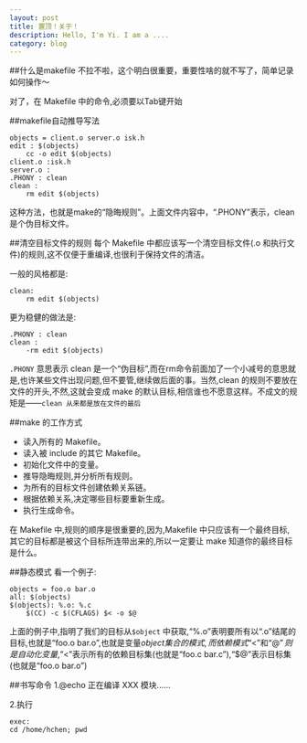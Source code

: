```yaml
---
layout: post
title: 置顶！关于！
description: Hello, I'm Yi. I am a .... 
category: blog
---
```

##什么是makefile
不拉不啦，这个明白很重要，重要性啥的就不写了，简单记录如何操作～

对了，在 Makefile 中的命令,必须要以Tab键开始

##makefile自动推导写法

    objects = client.o server.o isk.h
    edit : $(objects)
        cc -o edit $(objects)
    client.o :isk.h
    server.o :
    .PHONY : clean
    clean :
        rm edit $(objects)
这种方法，也就是make的“隐晦规则”。上面文件内容中，“.PHONY”表示，clean是个伪目标文件。

##清空目标文件的规则
每个 Makefile 中都应该写一个清空目标文件(.o 和执行文件)的规则,这不仅便于重编译,也很利于保持文件的清洁。

一般的风格都是:

    clean:
        rm edit $(objects)
更为稳健的做法是:

    .PHONY : clean
    clean :
        -rm edit $(objects)
`.PHONY` 意思表示 clean 是一个“伪目标”,而在rm命令前面加了一个小减号的意思就是,也许某些文件出现问题,但不要管,继续做后面的事。当然,clean 的规则不要放在文件的开头,不然,这就会变成 make 的默认目标,相信谁也不愿意这样。不成文的规矩是——`clean 从来都是放在文件的最后`

##make 的工作方式
*   读入所有的 Makefile。
*   读入被 include 的其它 Makefile。
*   初始化文件中的变量。
*   推导隐晦规则,并分析所有规则。
*   为所有的目标文件创建依赖关系链。
*   根据依赖关系,决定哪些目标要重新生成。
*   执行生成命令。

在 Makefile 中,规则的顺序是很重要的,因为,Makefile 中只应该有一个最终目标,其它的目标都是被这个目标所连带出来的,所以一定要让 make 知道你的最终目标是什么。

##静态模式
看一个例子:

    objects = foo.o bar.o
    all: $(objects)
    $(objects): %.o: %.c
        $(CC) -c $(CFLAGS) $< -o $@

上面的例子中,指明了我们的目标从`$object` 中获取,“%.o”表明要所有以“.o”结尾的目标,也就是“foo.o bar.o”,也就是变量$object 集合的模式,而依赖模式“%.c”则取模式“%.o”的“%”,也就是“foo bar”,并为其加下“.c”的后缀,于是,我们的依赖目标就是“foo.c bar.c”。而命令中的“$<”和“$@”则是自动化变量,“$<”表示所有的依赖目标集(也就是“foo.c bar.c”),“$@”表示目标集(也就是“foo.o bar.o”)

##书写命令
1.@echo 正在编译 XXX 模块......

2.执行

    exec:
    cd /home/hchen; pwd
    


